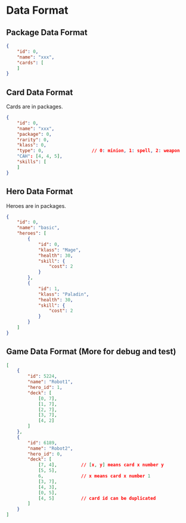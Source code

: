 # Data Format

## Package Data Format

```json
{
    "id": 0,
    "name": "xxx",
    "cards": [
    ]
}
```

## Card Data Format

Cards are in packages.

```json
{
    "id": 0,
    "name": "xxx",
    "package": 0,
    "rarity": 0,
    "klass": 0,
    "type": 0,                  // 0: minion, 1: spell, 2: weapon
    "CAH": [4, 4, 5],
    "skills": [
    ]
}
```


## Hero Data Format

Heroes are in packages.

```json
{
    "id": 0,
    "name": "basic",
    "heroes": [
        {
            "id": 0,
            "klass": "Mage",
            "health": 30,
            "skill": {
                "cost": 2
            }
        },
        {
            "id": 1,
            "klass": "Paladin",
            "health": 30,
            "skill": {
                "cost": 2
            }
        }
    ]
}
```


## Game Data Format (More for debug and test)

```json
[
    {
        "id": 5224,
        "name": "Robot1",
        "hero_id": 1,
        "deck": [
            [0, 7],
            [1, 7],
            [2, 7],
            [3, 7],
            [4, 2]
        ]
    },
    {
        "id": 6189,
        "name": "Robot2",
        "hero_id": 0,
        "deck": [
            [7, 4],         // [x, y] means card x number y
            [5, 5],
            6,              // x means card x number 1
            [3, 7],
            [4, 3],
            [0, 5],
            [4, 5]          // card id can be duplicated
        ]
    }
]
```
